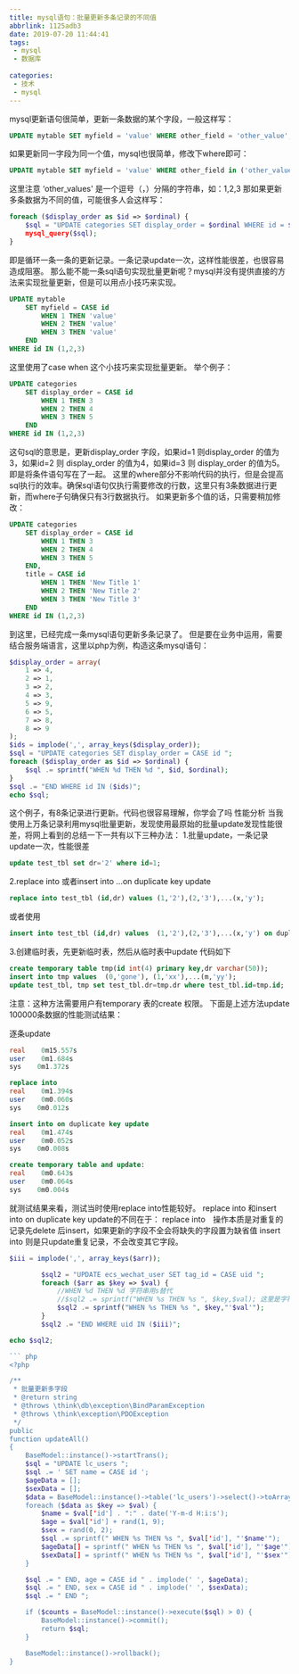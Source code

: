 ```yaml
---
title: mysql语句：批量更新多条记录的不同值
abbrlink: 1125adb3
date: 2019-07-20 11:44:41
tags:
 - mysql
 - 数据库
 
categories:
 - 技术
 - mysql
---
```

mysql更新语句很简单，更新一条数据的某个字段，一般这样写：
``` sql
UPDATE mytable SET myfield = 'value' WHERE other_field = 'other_value';
```
如果更新同一字段为同一个值，mysql也很简单，修改下where即可：
``` sql
UPDATE mytable SET myfield = 'value' WHERE other_field in ('other_values');
```
这里注意 ‘other_values' 是一个逗号（，）分隔的字符串，如：1,2,3
那如果更新多条数据为不同的值，可能很多人会这样写：
``` php
foreach ($display_order as $id => $ordinal) { 
    $sql = "UPDATE categories SET display_order = $ordinal WHERE id = $id"; 
    mysql_query($sql); 
}
```
即是循环一条一条的更新记录。一条记录update一次，这样性能很差，也很容易造成阻塞。
那么能不能一条sql语句实现批量更新呢？mysql并没有提供直接的方法来实现批量更新，但是可以用点小技巧来实现。

``` sql
UPDATE mytable 
    SET myfield = CASE id 
        WHEN 1 THEN 'value'
        WHEN 2 THEN 'value'
        WHEN 3 THEN 'value'
    END
WHERE id IN (1,2,3)
```

这里使用了case when 这个小技巧来实现批量更新。
举个例子：

``` sql
UPDATE categories 
    SET display_order = CASE id 
        WHEN 1 THEN 3 
        WHEN 2 THEN 4 
        WHEN 3 THEN 5 
    END
WHERE id IN (1,2,3)
```

这句sql的意思是，更新display_order 字段，如果id=1 则display_order 的值为3，如果id=2 则 display_order 的值为4，如果id=3 则 display_order 的值为5。
即是将条件语句写在了一起。
这里的where部分不影响代码的执行，但是会提高sql执行的效率。确保sql语句仅执行需要修改的行数，这里只有3条数据进行更新，而where子句确保只有3行数据执行。
如果更新多个值的话，只需要稍加修改：

``` sql
UPDATE categories 
    SET display_order = CASE id 
        WHEN 1 THEN 3 
        WHEN 2 THEN 4 
        WHEN 3 THEN 5 
    END, 
    title = CASE id 
        WHEN 1 THEN 'New Title 1'
        WHEN 2 THEN 'New Title 2'
        WHEN 3 THEN 'New Title 3'
    END
WHERE id IN (1,2,3)
```

到这里，已经完成一条mysql语句更新多条记录了。
但是要在业务中运用，需要结合服务端语言，这里以php为例，构造这条mysql语句：
``` php
$display_order = array( 
    1 => 4, 
    2 => 1, 
    3 => 2, 
    4 => 3, 
    5 => 9, 
    6 => 5, 
    7 => 8, 
    8 => 9 
); 
$ids = implode(',', array_keys($display_order)); 
$sql = "UPDATE categories SET display_order = CASE id "; 
foreach ($display_order as $id => $ordinal) { 
    $sql .= sprintf("WHEN %d THEN %d ", $id, $ordinal); 
} 
$sql .= "END WHERE id IN ($ids)"; 
echo $sql;
```

这个例子，有8条记录进行更新。代码也很容易理解，你学会了吗
性能分析
当我使用上万条记录利用mysql批量更新，发现使用最原始的批量update发现性能很差，将网上看到的总结一下一共有以下三种办法：
1.批量update，一条记录update一次，性能很差
```` sql
update test_tbl set dr='2' where id=1;
````
2.replace into 或者insert into ...on duplicate key update
``` sql
replace into test_tbl (id,dr) values (1,'2'),(2,'3'),...(x,'y');
```
或者使用
```` sql
insert into test_tbl (id,dr) values  (1,'2'),(2,'3'),...(x,'y') on duplicate key update dr=values(dr);
````
3.创建临时表，先更新临时表，然后从临时表中update
 代码如下
``` sql
create temporary table tmp(id int(4) primary key,dr varchar(50));
insert into tmp values  (0,'gone'), (1,'xx'),...(m,'yy');
update test_tbl, tmp set test_tbl.dr=tmp.dr where test_tbl.id=tmp.id;
``` 
注意：这种方法需要用户有temporary 表的create 权限。
下面是上述方法update 100000条数据的性能测试结果：

逐条update
``` sql
real    0m15.557s
user    0m1.684s
sys    0m1.372s

replace into
real    0m1.394s
user    0m0.060s
sys    0m0.012s

insert into on duplicate key update
real    0m1.474s
user    0m0.052s
sys    0m0.008s

create temporary table and update:
real    0m0.643s
user    0m0.064s
sys    0m0.004s
```
就测试结果来看，测试当时使用replace into性能较好。
replace into  和insert into on duplicate key update的不同在于：
replace into　操作本质是对重复的记录先delete 后insert，如果更新的字段不全会将缺失的字段置为缺省值
insert into 则是只update重复记录，不会改变其它字段。
 
``` php
$iii = implode(',', array_keys($arr));       

        $sql2 = "UPDATE ecs_wechat_user SET tag_id = CASE uid ";
        foreach ($arr as $key => $val) {
            //WHEN %d THEN %d 字符串用s替代
            //$sql2 .= sprintf("WHEN %s THEN %s ", $key,$val); 这里是字符串 ，格式 1,3 会报错
            $sql2 .= sprintf("WHEN %s THEN %s ", $key,"'$val'");
        }
        $sql2 .= "END WHERE uid IN ($iii)";

echo $sql2;

``` php
<?php

/**
 * 批量更新多字段
 * @return string
 * @throws \think\db\exception\BindParamException
 * @throws \think\exception\PDOException
 */
public
function updateAll()
{
    BaseModel::instance()->startTrans();
    $sql = "UPDATE lc_users ";
    $sql .= ' SET name = CASE id ';
    $ageData = [];
    $sexData = [];
    $data = BaseModel::instance()->table('lc_users')->select()->toArray();
    foreach ($data as $key => $val) {
        $name = $val['id'] . ":" . date('Y-m-d H:i:s');
        $age = $val['id'] + rand(1, 9);
        $sex = rand(0, 2);
        $sql .= sprintf(" WHEN %s THEN %s ", $val['id'], "'$name'");
        $ageData[] = sprintf(" WHEN %s THEN %s ", $val['id'], "'$age'");
        $sexData[] = sprintf(" WHEN %s THEN %s ", $val['id'], "'$sex'");
    }

    $sql .= " END, age = CASE id " . implode(' ', $ageData);
    $sql .= " END, sex = CASE id " . implode(' ', $sexData);
    $sql .= " END ";

    if ($counts = BaseModel::instance()->execute($sql) > 0) {
        BaseModel::instance()->commit();
        return $sql;
    }

    BaseModel::instance()->rollback();
}
```

